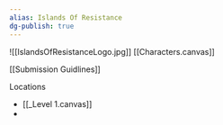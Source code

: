```yaml
---
alias: Islands Of Resistance
dg-publish: true
---
```

![[IslandsOfResistanceLogo.jpg]]
[[Characters.canvas]]

[[Submission Guidlines]]

Locations
- [[_Level 1.canvas]]
- 